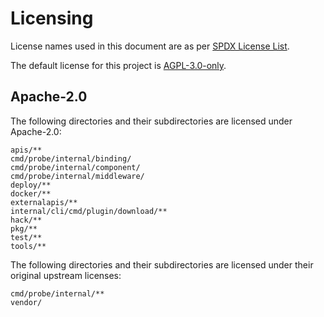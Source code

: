 # Licensing

License names used in this document are as per [SPDX License List](https://spdx.org/licenses/).

The default license for this project is [AGPL-3.0-only](LICENSE).

## Apache-2.0

The following directories and their subdirectories are licensed under Apache-2.0:

```
apis/**
cmd/probe/internal/binding/
cmd/probe/internal/component/
cmd/probe/internal/middleware/
deploy/**
docker/**
externalapis/**
internal/cli/cmd/plugin/download/**
hack/**
pkg/**
test/**
tools/**
```

The following directories and their subdirectories are licensed under their original upstream licenses:

```
cmd/probe/internal/**
vendor/
```